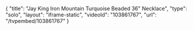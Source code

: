 {
    "title": "Jay King Iron Mountain Turquoise Beaded 36\" Necklace",
    "type": "solo",
    "layout": "iframe-static",
    "videoId": "103861767",
    "url": "\/tvpembed\/103861767"
}